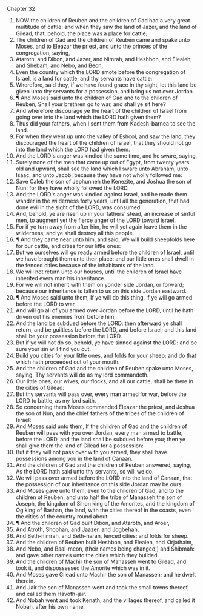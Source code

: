 

Chapter 32

1. NOW the children of Reuben and the children of Gad had a very great multitude of cattle: and when they saw the land of Jazer, and the land of Gilead, that, behold, the place was a place for cattle;
2. The children of Gad and the children of Reuben came and spake unto Moses, and to Eleazar the priest, and unto the princes of the congregation, saying,
3. Ataroth, and Dibon, and Jazer, and Nimrah, and Heshbon, and Elealeh, and Shebam, and Nebo, and Beon,
4. Even the country which the LORD smote before the congregation of Israel, is a land for cattle, and thy servants have cattle:
5. Wherefore, said they, if we have found grace in thy sight, let this land be given unto thy servants for a possession, and bring us not over Jordan.
6. ¶ And Moses said unto the children of Gad and to the children of Reuben, Shall your brethren go to war, and shall ye sit here?
7. And wherefore discourage ye the heart of the children of Israel from going over into the land which the LORD hath given them?
8. Thus did your fathers, when I sent them from Kadesh-barnea to see the land.
9. For when they went up unto the valley of Eshcol, and saw the land, they discouraged the heart of the children of Israel, that they should not go into the land which the LORD had given them.
10. And the LORD's anger was kindled the same time, and he sware, saying,
11. Surely none of the men that came up out of Egypt, from twenty years old and upward, shall see the land which I sware unto Abraham, unto Isaac, and unto Jacob; because they have not wholly followed me:
12. Save Caleb the son of Jephunneh the Kenezite, and Joshua the son of Nun: for they have wholly followed the LORD.
13. And the LORD's anger was kindled against Israel, and he made them wander in the wilderness forty years, until all the generation, that had done evil in the sight of the LORD, was consumed.
14. And, behold, ye are risen up in your fathers' stead, an increase of sinful men, to augment yet the fierce anger of the LORD toward Israel.
15. For if ye turn away from after him, he will yet again leave them in the wilderness; and ye shall destroy all this people.
16. ¶ And they came near unto him, and said, We will build sheepfolds here for our cattle, and cities for our little ones:
17. But we ourselves will go ready armed before the children of Israel, until we have brought them unto their place: and our little ones shall dwell in the fenced cities because of the inhabitants of the land.
18. We will not return unto our houses, until the children of Israel have inherited every man his inheritance.
19. For we will not inherit with them on yonder side Jordan, or forward; because our inheritance is fallen to us on this side Jordan eastward.
20. ¶ And Moses said unto them, If ye will do this thing, if ye will go armed before the LORD to war,
21. And will go all of you armed over Jordan before the LORD, until he hath driven out his enemies from before him,
22. And the land be subdued before the LORD: then afterward ye shall return, and be guiltless before the LORD, and before Israel; and this land shall be your possession before the LORD.
23. But if ye will not do so, behold, ye have sinned against the LORD: and be sure your sin will find you out.
24. Build you cities for your little ones, and folds for your sheep; and do that which hath proceeded out of your mouth.
25. And the children of Gad and the children of Reuben spake unto Moses, saying, Thy servants will do as my lord commandeth.
26. Our little ones, our wives, our flocks, and all our cattle, shall be there in the cities of Gilead:
27. But thy servants will pass over, every man armed for war, before the LORD to battle, as my lord saith.
28. So concerning them Moses commanded Eleazar the priest, and Joshua the son of Nun, and the chief fathers of the tribes of the children of Israel:
29. And Moses said unto them, If the children of Gad and the children of Reuben will pass with you over Jordan, every man armed to battle, before the LORD, and the land shall be subdued before you; then ye shall give them the land of Gilead for a possession:
30. But if they will not pass over with you armed, they shall have possessions among you in the land of Canaan.
31. And the children of Gad and the children of Reuben answered, saying, As the LORD hath said unto thy servants, so will we do.
32. We will pass over armed before the LORD into the land of Canaan, that the possession of our inheritance on this side Jordan may be ours.
33. And Moses gave unto them, even to the children of Gad, and to the children of Reuben, and unto half the tribe of Manasseh the son of Joseph, the kingdom of Sihon king of the Amorites, and the kingdom of Og king of Bashan, the land, with the cities thereof in the coasts, even the cities of the country round about.
34. ¶ And the children of Gad built Dibon, and Ataroth, and Aroer,
35. And Atroth, Shophan, and Jaazer, and Jogbehah,
36. And Beth-nimrah, and Beth-haran, fenced cities: and folds for sheep.
37. And the children of Reuben built Heshbon, and Elealeh, and Kirjathaim,
38. And Nebo, and Baal-meon, (their names being changed,) and Shibmah: and gave other names unto the cities which they builded.
39. And the children of Machir the son of Manasseh went to Gilead, and took it, and dispossessed the Amorite which was in it.
40. And Moses gave Gilead unto Machir the son of Manasseh; and he dwelt therein.
41. And Jair the son of Manasseh went and took the small towns thereof, and called them Havoth-jair.
42. And Nobah went and took Kenath, and the villages thereof, and called it Nobah, after his own name.
